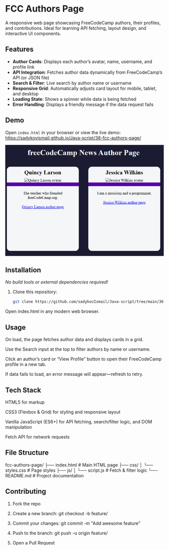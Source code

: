 # FCC Authors Page

A responsive web page showcasing FreeCodeCamp authors, their profiles, and contributions. Ideal for learning API fetching, layout design, and interactive UI components.

## Features

- **Author Cards**: Displays each author’s avatar, name, username, and profile link  
- **API Integration**: Fetches author data dynamically from FreeCodeCamp’s API (or JSON file)  
- **Search & Filter**: Live search by author name or username  
- **Responsive Grid**: Automatically adjusts card layout for mobile, tablet, and desktop  
- **Loading State**: Shows a spinner while data is being fetched  
- **Error Handling**: Displays a friendly message if the data request fails  

## Demo

Open `index.html` in your browser or view the live demo:  
<https://sadykovismail.github.io/Java-script/36-fcc-authors-page/>

![Screenshot of the FCC Authors Page](./screenshot.png)

## Installation

_No build tools or external dependencies required!_

1. Clone this repository:  
   ```bash
   git clone https://github.com/sadykovIsmail/Java-script/tree/main/36-fcc-authors-page
Open index.html in any modern web browser.

## Usage
On load, the page fetches author data and displays cards in a grid.

Use the Search input at the top to filter authors by name or username.

Click an author’s card or “View Profile” button to open their FreeCodeCamp profile in a new tab.

If data fails to load, an error message will appear—refresh to retry.

## Tech Stack
HTML5 for markup

CSS3 (Flexbox & Grid) for styling and responsive layout

Vanilla JavaScript (ES6+) for API fetching, search/filter logic, and DOM manipulation

Fetch API for network requests

## File Structure

fcc-authors-page/
├── index.html            # Main HTML page
├── css/
│   └── styles.css        # Page styles
├── js/
│   └── script.js            # Fetch & filter logic
└── README.md             # Project documentation

## Contributing
1) Fork the repo

2) Create a new branch:
git checkout -b feature/<your-branch-name>

3) Commit your changes:
git commit -m "Add awesome feature"

4) Push to the branch:
git push -u origin feature/<your-branch-name>

5) Open a Pull Request